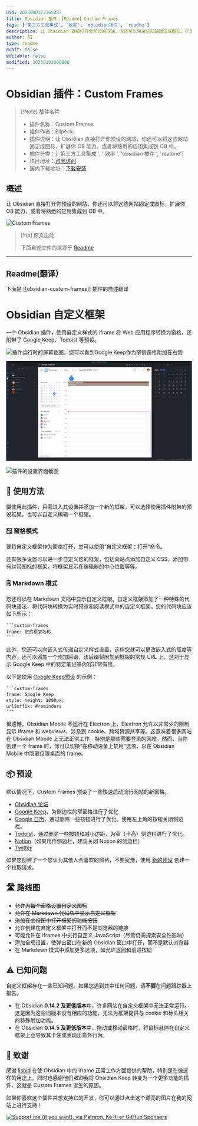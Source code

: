 ```yaml
---
uid: 2023080322165307
title: Obsidian 插件：【Readme】Custom Frames
tags: ['第三方工具集成', '效率', 'obsidian插件', 'readme']
description: 让 Obsidian 直接打开你预设的网站，你还可以将这些网站固定成图标，扩展你OB能力，或者将熟悉的应用集成到OB中。
author: AI
type: readme
draft: false
editable: false
modified: 20230101000000
---
```


# Obsidian 插件：Custom Frames

> [!Note] 插件名片
> - 插件名称：Custom Frames
> - 插件作者：Ellpeck
> - 插件说明：让 Obsidian 直接打开你预设的网站，你还可以将这些网站固定成图标，扩展你 OB 能力，或者将熟悉的应用集成到 OB 中。
> - 插件分类：[' 第三方工具集成 ', ' 效率 ', 'obsidian 插件 ', 'readme']
> - 项目地址：[点我访问](https://github.com/Ellpeck/ObsidianCustomFrames)
> - 国内下载地址：[下载安装](https://pkmer.cn/products/plugin/pluginMarket/?obsidian-custom-frames)

## 概述

让 Obsidian 直接打开你预设的网站，你还可以将这些网站固定成图标，扩展你 OB 能力，或者将熟悉的应用集成到 OB 中。

![Custom Frames](https://cdn.pkmer.cn/covers/obsidian-custom-frames.PNG!pkmer)

> [!tip] 原文出处
>
>下面自述文件的来源于 [Readme](https://ghproxy.net/https://raw.githubusercontent.com/Ellpeck/ObsidianCustomFrames/master/README.md)
>

---

## Readme(翻译）

下面是 [[obsidian-custom-frames]] 插件的自述翻译

# Obsidian 自定义框架

一个 Obsidian 插件，使用自定义样式的 iframe 将 Web 应用程序转换为窗格。还附带了 Google Keep、Todoist 等预设。

![插件运行时的屏幕截图，您可以看到Google Keep作为窄侧窗格附加在右侧](https://raw.githubusercontent.com/Ellpeck/ObsidianCustomFrames/master/screenshot.png)

![插件运行时的屏幕截图，您可以看到Google日历在中心打开，并且鼠标悬停在相应的功能按钮上](https://raw.githubusercontent.com/Ellpeck/ObsidianCustomFrames/master/screenshot-big.png)

![插件的设置界面截图](https://raw.githubusercontent.com/Ellpeck/ObsidianCustomFrames/master/settings.png)

## 🤔 使用方法

要使用此插件，只需进入其设置并添加一个新的框架，可以选择使用插件附带的预设框架，也可以自定义编辑一个框架。

### 🪟 窗格模式

要将自定义框架作为窗格打开，您可以使用“自定义框架：打开”命令。

还有很多设置可以进一步自定义您的框架，包括向站点添加自定义 CSS，添加带有丝带图标的框架，将框架显示在编辑器的中心位置等等。

### 🗒️ Markdown 模式

您还可以在 Markdown 文档中显示自定义框架。自定义框架添加了一种特殊的代码块语法，将代码块转换为实时预览和阅读模式中的自定义框架。您的代码块应该如下所示：

~~~
```custom-frames
frame: 您的框架名称
```
~~~

此外，您还可以向嵌入式传递自定义样式设置，这样您就可以更改嵌入式的高度等内容，还可以添加一个附加后缀，该后缀将附加到框架的常规 URL 上，这对于显示 Google Keep 中的特定笔记等内容非常有用。

以下是使用 [Google Keep预设](#-presets) 的示例：

~~~
```custom-frames
frame: Google Keep
style: height: 1000px;
urlSuffix: #reminders
```
~~~

很遗憾，Obsidian Mobile 不运行在 Electron 上，Electron 允许以非常少的限制显示 iframe 和 webviews，涉及到 cookie、跨域资源共享等。这意味着很多网站在 Obsidian Mobile 上无法正常工作，特别是那些需要登录的网站。然而，当你创建一个 frame 时，你可以切换“在移动设备上禁用”选项，以在 Obsidian Mobile 中隐藏仅限桌面的 frame。

## 📦 预设

默认情况下，Custom Frames 预设了一些快速启动流行网站的新窗格。

- [Obsidian 论坛](https://forum.obsidian.md/)
- [Google Keep](https://keep.google.com)，为侧边栏的窄窗格进行了优化
- [Google 日历](https://calendar.google.com/calendar/u/0/r/day)，通过删除一些按钮进行了优化。使用左上角的按钮关闭侧边栏。
- [Todoist](https://todoist.com)，通过删除一些按钮和减小边距，为窄（半高）侧边栏进行了优化。
- [Notion](https://www.notion.so/)（如果用作侧边栏，建议关闭 Notion 的侧边栏）
- [Twitter](https://twitter.com)

如果您创建了一个您认为其他人会喜欢的窗格，不要犹豫，使用 [新的预设](https://github.com/Ellpeck/ObsidianCustomFrames/blob/master/src/settings.ts#L5) 创建一个拉取请求。

## 🛣️ 路线图

- ~~允许为每个窗格设置自定义图标~~
- ~~允许在 Markdown 代码块中显示自定义框架~~
- ~~添加在主视图中打开框架的功能按钮~~
- 允许创建在自定义框架中打开而不是浏览器的链接
- 可能允许在 iframes 中执行自定义 JavaScript（尽管仍需探索安全性影响）
- 添加全局设置，使弹出窗口在新的 Obsidian 窗口中打开，而不是默认浏览器
- 在 Markdown 模式中添加更多选项，如允许返回和前进按钮

## ⚠️ 已知问题

自定义框架存在一些已知问题。如果您遇到其中任何问题，请**不要**在问题跟踪器上报告。

- 在 Obsidian **0.14.2 及更低版本**中，许多网站在自定义框架中无法正常运行。这是因为这些旧版本没有相应的功能，无法为框架提供与 cookie 和标头相关的特殊附加功能。
- 在 Obsidian **0.14.5 及更低版本**中，拖动或移动窗格时，将鼠标悬停在自定义框架上会导致其卡住或表现出意外行为。

## 🙏 致谢

感谢 [lishid](https://github.com/lishid) 在使 Obsidian 中的 iframe 正常工作方面提供的帮助，特别是在像这样的用途上。同时也感谢他们*激励*我将 Obsidian Keep 转变为一个更多功能的插件，这就是 Custom Frames 诞生的原因。

如果你喜欢这个插件并想支持它的开发，你可以通过点击这个漂亮的图片在我的网站上进行支持！

[![Support me (if you want), via Patreon, Ko-fi or GitHub Sponsors](https://ellpeck.de/res/generalsupport.png)](https://ellpeck.de/support)
